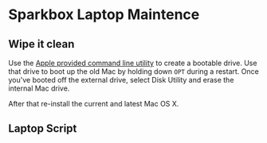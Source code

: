 # Sparkbox Laptop Maintence

## Wipe it clean

Use the [Apple provided command line utility][apple-cli] to create a bootable drive. Use that drive to boot up the old Mac by holding down `OPT` during a restart. Once you've booted off the external drive, select Disk Utility and erase the internal Mac drive.

After that re-install the current and latest Mac OS X.

## Laptop Script

[apple-cli]: https://support.apple.com/en-us/HT201372
